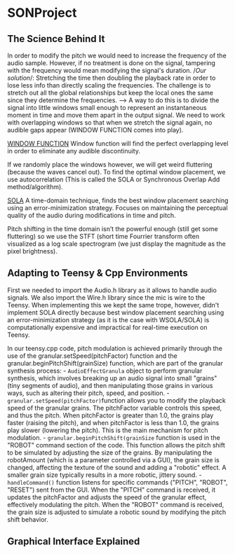 # SONProject

## The Science Behind It
In order to modify the pitch we would need to increase the frequency of the audio sample. However, if no treatment is done on the signal, tampering with the frequency would mean modifying the signal's duration. 
/*Our solution*/: Stretching the time then doubling the playback rate in order to lose less info than directly scaling the frequencies. The challenge is to stretch out all the global relationships but keep the local ones the same since they determine the frequencies.
-->  A way to do this is to divide the signal into little windows small enough to represent an instantaneous moment in time and move them apart in the output signal. We need to work with overlapping windows so that when we stretch the signal again, no audible gaps appear (WINDOW FUNCTION comes into play). 

<u>WINDOW FUNCTION</u>
Window function will find the perfect overlapping level in order to eliminate any audible discontinuity. 

If we randomly place the windows however, we will get weird fluttering (because the waves cancel out). To find the optimal window placement, we use autocorrelation (This is called the SOLA or Synchronous Overlap Add method/algorithm). 

<u>SOLA</u>
A time-domain technique, finds the best window placement searching using an error-minimization strategy.
Focuses on maintaining the perceptual quality of the audio during modifications in time and pitch.

Pitch shifting in the time domain isn’t the powerful enough (still get some fluttering) so we use the STFT (short time Fourrier transform often visualized as a log scale spectrogram (we just display the magnitude as the pixel brightness).


## Adapting to Teensy & Cpp Environments 
First we needed to import the Audio.h library as it allows to handle audio signals. We also import the Wire.h library since the mic is wire to the Teensy. 
When implementing this we kept the same trope, however, didn't implement SOLA directly because best window placement searching using an error-minimization strategy (as it is the case with WSOLA/SOLA) is computationally expensive and impractical for real-time execution on Teensy. 

In our teensy.cpp code, pitch modulation is achieved primarily through the use of the granular.setSpeed(pitchFactor) function and the granular.beginPitchShift(grainSize) function, which are part of the granular synthesis process:
        - `AudioEffectGranula` object to perform granular synthesis, which involves breaking up an audio signal into small "grains" (tiny segments of audio), and then manipulating those grains in various ways, such as altering their pitch, speed, and position.
        - `granular.setSpeed(pitchFactor)`function allows you to modify the playback speed of the granular grains. The pitchFactor variable controls this speed, and thus the pitch. When pitchFactor is greater than 1.0, the grains play faster (raising the pitch), and when pitchFactor is less than 1.0, the grains play slower (lowering the pitch). This is the main mechanism for pitch modulation.
        - `granular.beginPitchShift(grainSize` function is used in the "ROBOT" command section of the code. This function allows the pitch shift to be simulated by adjusting the size of the grains. By manipulating the robotAmount (which is a parameter controlled via a GUI), the grain size is changed, affecting the texture of the sound and adding a "robotic" effect. A smaller grain size typically results in a more robotic, jittery sound.
        - `handleCommand()` function listens for specific commands ("PITCH", "ROBOT", "RESET") sent from the GUI. When the "PITCH" command is received, it updates the pitchFactor and adjusts the speed of the granular effect, effectively modulating the pitch. When the "ROBOT" command is received, the grain size is adjusted to simulate a robotic sound by modifying the pitch shift behavior. 


## Graphical Interface Explained 

